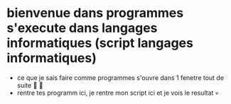 # bienvenue dans programmes s'execute dans langages informatiques (script langages informatiques)
- ce que je sais faire comme programmes s'ouvre dans 1 fenetre tout de suite :snake: :gem:
- rentre tes programm ici, je rentre mon script ici et je vois le resultat :skull:
